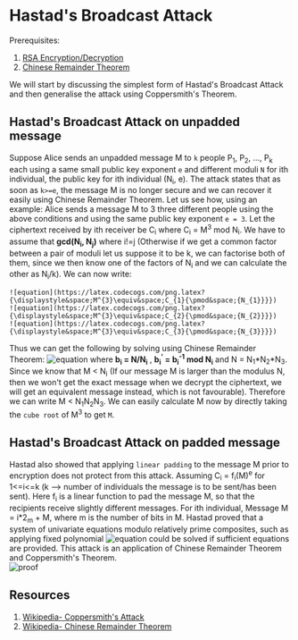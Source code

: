 # Hastad's Broadcast Attack

Prerequisites:
1. [RSA Encryption/Decryption](https://github.com/ashutosh1206/Crypton/blob/master/RSA-encryption/README.md)
2. [Chinese Remainder Theorem](https://en.wikipedia.org/wiki/Chinese_remainder_theorem)

We will start by discussing the simplest form of Hastad's Broadcast Attack and then generalise the attack using Coppersmith's Theorem.

## Hastad's Broadcast Attack on unpadded message
Suppose Alice sends an unpadded message M to `k` people P<sub>1</sub>, P<sub>2</sub>, ..., P<sub>k</sub> each using a same small public key exponent `e` and different moduli `N` for ith individual, the public key for ith individual (N<sub>i</sub>, e). The attack states that as soon as `k>=e`, the message M is no longer secure and we can recover it easily using Chinese Remainder Theorem. Let us see how, using an example: Alice sends a message M to 3 three different people using the above conditions and using the same public key exponent `e = 3`. Let the ciphertext received by ith receiver be C<sub>i</sub> where C<sub>i</sub> = M<sup>3</sup> mod N<sub>i</sub>. We have to assume that **gcd(N<sub>i</sub>, N<sub>j</sub>)** where i!=j (Otherwise if we get a common factor between a pair of moduli let us suppose it to be k, we can factorise both of them, since we then know one of the factors of N<sub>i</sub> and we can calculate the other as N<sub>i</sub>/k). We can now write:
```
![equation](https://latex.codecogs.com/png.latex?{\displaystyle&space;M^{3}\equiv&space;C_{1}{\pmod&space;{N_{1}}}})
![equation](https://latex.codecogs.com/png.latex?{\displaystyle&space;M^{3}\equiv&space;C_{2}{\pmod&space;{N_{2}}}})
![equation](https://latex.codecogs.com/png.latex?{\displaystyle&space;M^{3}\equiv&space;C_{3}{\pmod&space;{N_{3}}}})
```
Thus we can get the following by solving using Chinese Remainder Theorem:
![equation](https://latex.codecogs.com/png.latex?M^{3}&space;=&space;\sum_{i=1}^3&space;C_i&space;b_i&space;b'_i&space;\pmod{N})
where **b<sub>i</sub> = N/N<sub>i</sub>** , **b<sub>i</sub><sup>'</sup> = b<sub>i</sub><sup>-1</sup> mod N<sub>i</sub>** and N = N<sub>1</sub>*N<sub>2</sub>*N<sub>3</sub>. Since we know that M < N<sub>i</sub> (If our message M is larger than the modulus N, then we won't get the exact message when we decrypt the ciphertext, we will get an equivalent message instead, which is not favourable). Therefore we can write M < N<sub>1</sub>N<sub>2</sub>N<sub>3</sub>. We can easily calculate M now by directly taking the `cube root` of M<sup>3</sup> to get `M`.


## Hastad's Broadcast Attack on padded message
Hastad also showed that applying `linear padding` to the message M prior to encryption does not protect from this attack. Assuming C<sub>i</sub> = f<sub>i</sub>(M)<sup>e</sup> for 1<=i<=k (k --> number of individuals the message is to be sent/has been sent). Here f<sub>i</sub> is a linear function to pad the message M, so that the recipients receive slightly different messages. For ith individual, Message M = i*2<sub>m</sub> + M, where m is the number of bits in M. Hastad proved that a system of univariate equations modulo relatively prime composites, such as applying fixed polynomial ![equation](https://latex.codecogs.com/png.latex?{\displaystyle&space;g_{i}(M)\equiv&space;0{\pmod&space;{N_{i}}}}) could be solved if sufficient equations are provided. This attack is an application of Chinese Remainder Theorem and Coppersmith's Theorem.  
![proof](https://i.imgur.com/ipkyW6V.png)



## Resources
1. [Wikipedia- Coppersmith's Attack](https://en.wikipedia.org/wiki/Coppersmith%27s_attack)
2. [Wikipedia- Chinese Remainder Theorem](https://en.wikipedia.org/wiki/Chinese_remainder_theorem)


